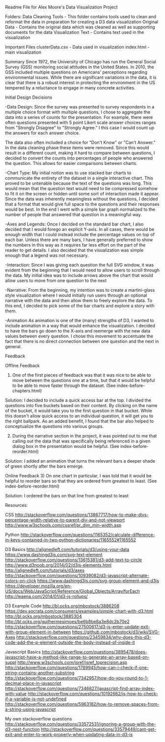 Readme File for Alex Moore's Data Visualization Project

Folders:
Data Cleaning Tools - This folder contains tools used to clean and reformat the data in preparation for creating a D3 data visualization
Original Data - Contains the original data which was cleaned as well as supporting documents for the data
Visualization Text - Contains text used in the visualization

Important Files
clusterData.csv - Data used in visualization
index.html - main visualization


Summary
Since 1972, the University of Chicago has run the General Social Survey (GSS) monitoring social attitudes in the United States. In 2010, the GSS included multiple questions on Americans' perceptions regarding environmental issues. While there are significant variations in the data, it is clear that there is a robust interest in protecting the environment in the US tempered by a reluctance to engage in many concrete activities.

Initial Design Decisions

-Data Design:
Since the survey was presented to survey respondents in a multiple choice format with multiple questions, I chose to aggregate the data into a series of counts for the presentation. For example, there were often questions presented with 5 point Likert scale answer choices ranges from "Strongly Disagree" to "Strongly Agree." I this case I would count up the answers for each answer choice. 

The data also often included a choice for "Don't Know" or "Can't Answer." In the data cleaning phase these items were removed. Since this would result in a different count, making it hard to compare between questions, I decided to convert the counts into percentages of people who answered the question. This allows for easier comparisons between charts.

-Chart Type:
My initial notion was to use stacked bar charts to communicate the entirety of the dataset in a single interactive chart. This proved to be untenable because the text of the questions was long. This would mean that the question text would need to be compressed somehow to fit it on the screen or hidden until some sort of interaction made it appear. Since the data was inherently meaningless without the questions, I decided that a format that would give full space to the questions and their responses would be best. In the end I went with a simple bar graph normalized to the number of people that answered that question in a meaningful way.   

-Axes and Legends:
Once I decided on the standard bar chart, I also decided that I would forego an explicit Y-axis. In all cases, there would be enough width that I could instead include the percentage values on top of each bar. Unless there are many bars, I have generally preferred to show the numbers in this way as it requires far less effort on the part of the reader to get details. I also decided that the visualization was simple enough that a legend was not necessary. 

-Interaction:
Since I was giving each question the full SVG window, it was evident from the beginning that I would need to allow users to scroll through the data. My initial idea was to include arrows above the chart that would allow users to move from one question to the next

-Narrative:
From the beginning, my intention was to create a martini-glass style visualization where I would initially run users through an optional narrative with the data and then allow them to freely explore the data. To this end, I decided to pick some of the bar charts and explore a story with them. 

-Animation
As animation is one of the (many) strengths of D3, I wanted to include animation in a way that would enhance the visualization. I decided to have the bars go down to the X-axis and reemerge with the new data values between every question. I chose this movement to accentuate the fact that there is no direct connection between one question and the next in general. 

Feedback

Offline Feedback
1) One of the first pieces of feedback was that it was nice to be able to move between the questions one at a time, but that it would be helpful to be able to move faster through the dataset. (See index-before-chapters.html)

Solution: I decided to include a quick access bar at the top. I divided the questions into five buckets based on their content. By clicking on the name of the bucket, it would take you to the first question in that bucket. While this doesn't allow quick access to an individual question, it will get you to the right ballpark. As an added benefit, I found that the bar also helped to conceptualize the questions into various groups.

2) During the narrative section in the project, it was pointed out to me that calling out the data that was specifically being referenced in a given dialog box in the presentation would be helpful. (See index-before-reorder.html)

Solution: I added an animation that turns the relevant bars a deeper shade of green shortly after the bars emerge.

Online Feedback
3) On one chart in particular, I was told that it would be helpful to reorder bars so that they are ordered from greatest to least. (See index-before-reorder.html)

Solution: I ordered the bars on that line from greatest to least

Resources:

CSS
http://stackoverflow.com/questions/13867717/how-to-make-divs-percentage-width-relative-to-parent-div-and-not-viewport
http://www.w3schools.com/cssref/pr_dim_min-width.asp

Python
http://stackoverflow.com/questions/1165352/calculate-difference-in-keys-contained-in-two-python-dictionaries/1165552#1165552

D3 Basics
http://alignedleft.com/tutorials/d3/using-your-data
https://www.dashingd3js.com/svg-text-element
http://stackoverflow.com/questions/13615381/d3-add-text-to-circle
http://www.d3noob.org/2014/02/d3js-elements.html
http://alignedleft.com/tutorials/d3/axes
http://stackoverflow.com/questions/10939082/d3-javascript-alternate-colors-on-click
https://www.dashingd3js.com/svg-group-element-and-d3js
https://developer.mozilla.org/en-US/docs/Web/JavaScript/Reference/Global_Objects/Array/forEach
http://leaena.com/2014/01/d3-js-rollups/

D3 Example Code
http://bl.ocks.org/mbostock/3886208
https://dev.socrata.com/consumers/examples/simple-chart-with-d3.html
http://bl.ocks.org/mbostock/3885304
http://bl.ocks.org/guilhermesimoes/be6b8be8a3e8dc2b70e2
http://stackoverflow.com/questions/27500617/d3-js-enter-update-exit-with-group-element-in-between
https://github.com/mbostock/d3/wiki/SVG-Axes
http://stackoverflow.com/questions/23459834/why-does-this-d3-code-add-the-p-element-outside-the-body-instead-of-inside-it

Javascript Basics
http://stackoverflow.com/questions/3895478/does-javascript-have-a-method-like-range-to-generate-an-array-based-on-suppl
http://www.w3schools.com/jsref/jsref_toprecision.asp
http://stackoverflow.com/questions/1789945/how-can-i-check-if-one-string-contains-another-substring
http://stackoverflow.com/questions/7342957/how-do-you-round-to-1-decimal-place-in-javascript
http://stackoverflow.com/questions/7346827/javascript-find-array-index-with-value
http://stackoverflow.com/questions/10192662/js-how-to-check-if-a-variable-is-not-undefined
http://stackoverflow.com/questions/5963182/how-to-remove-spaces-from-a-string-using-javascript

My own stackoverflow questions
http://stackoverflow.com/questions/33572531/ignoring-a-group-with-the-d3-nest-function
http://stackoverflow.com/questions/33579449/cant-get-exit-and-enter-to-work-properly-when-updating-data-in-d3-js
